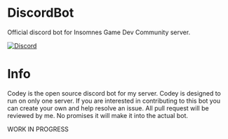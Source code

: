 # DiscordBot

Official discord bot for Insomnes Game Dev Community server.

[![Discord](https://img.shields.io/discord/761776694645489665?color=7289DA&label=Discord%20Server&style=for-the-badge)](https://discord.com/invite/decJDCn)

# Info

Codey is the open source discord bot for my server. Codey is designed to run on only one server. If you are interested in contributing to this bot you can create your own and help resolve an issue. All pull request will be reviewed by me. No promises it will make it into the actual bot. 

WORK IN PROGRESS
